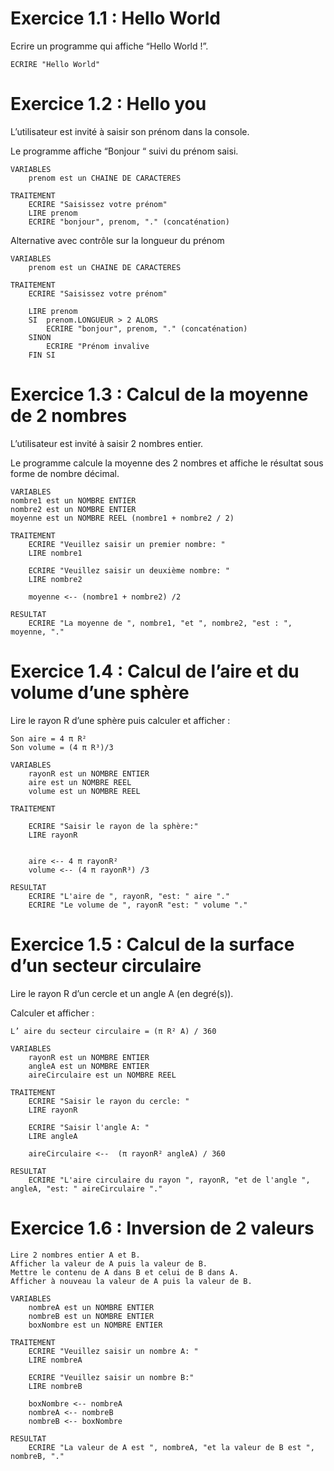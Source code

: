 # Exercice 1.1 : Hello World

Ecrire un programme qui affiche “Hello World !”.

```
ECRIRE "Hello World"
```

# Exercice 1.2 : Hello you

L’utilisateur est invité à saisir son prénom dans la console.

Le programme affiche “Bonjour “ suivi du prénom saisi.

```
VARIABLES
    prenom est un CHAINE DE CARACTERES

TRAITEMENT
    ECRIRE "Saisissez votre prénom"
    LIRE prenom
    ECRIRE "bonjour", prenom, "." (concaténation)

```
Alternative avec contrôle sur la longueur du prénom
```
VARIABLES
    prenom est un CHAINE DE CARACTERES

TRAITEMENT
    ECRIRE "Saisissez votre prénom"
    
    LIRE prenom
    SI  prenom.LONGUEUR > 2 ALORS
        ECRIRE "bonjour", prenom, "." (concaténation)
    SINON
        ECRIRE "Prénom invalive
    FIN SI    
```

# Exercice 1.3 : Calcul de la moyenne de 2 nombres

L’utilisateur est invité à saisir 2 nombres entier.

Le programme calcule la moyenne des 2 nombres et affiche le résultat sous forme de nombre décimal.       

```
VARIABLES
nombre1 est un NOMBRE ENTIER
nombre2 est un NOMBRE ENTIER
moyenne est un NOMBRE REEL (nombre1 + nombre2 / 2)

TRAITEMENT
    ECRIRE "Veuillez saisir un premier nombre: "
    LIRE nombre1

    ECRIRE "Veuillez saisir un deuxième nombre: "
    LIRE nombre2

    moyenne <-- (nombre1 + nombre2) /2

RESULTAT
    ECRIRE "La moyenne de ", nombre1, "et ", nombre2, "est : ", moyenne, "."
```

# Exercice 1.4 : Calcul de l’aire et du volume d’une sphère

Lire le rayon R d’une sphère puis calculer et afficher :

    Son aire = 4 π R²
    Son volume = (4 π R³)/3

```
VARIABLES
    rayonR est un NOMBRE ENTIER
    aire est un NOMBRE REEL
    volume est un NOMBRE REEL

TRAITEMENT

    ECRIRE "Saisir le rayon de la sphère:"
    LIRE rayonR
    
    
    aire <-- 4 π rayonR²
    volume <-- (4 π rayonR³) /3

RESULTAT
    ECRIRE "L'aire de ", rayonR, "est: " aire "."
    ECRIRE "Le volume de ", rayonR "est: " volume "."    
```


# Exercice 1.5 : Calcul de la surface d’un secteur circulaire
Lire le rayon R d’un cercle et un angle A (en degré(s)).

Calculer et afficher :

    L’ aire du secteur circulaire = (π R² A) / 360

```
VARIABLES
    rayonR est un NOMBRE ENTIER
    angleA est un NOMBRE ENTIER
    aireCirculaire est un NOMBRE REEL

TRAITEMENT
    ECRIRE "Saisir le rayon du cercle: "
    LIRE rayonR

    ECRIRE "Saisir l'angle A: "
    LIRE angleA

    aireCirculaire <--  (π rayonR² angleA) / 360

RESULTAT
    ECRIRE "L'aire circulaire du rayon ", rayonR, "et de l'angle ", angleA, "est: " aireCirculaire "."

```

# Exercice 1.6 : Inversion de 2 valeurs

    Lire 2 nombres entier A et B.
    Afficher la valeur de A puis la valeur de B.
    Mettre le contenu de A dans B et celui de B dans A.
    Afficher à nouveau la valeur de A puis la valeur de B.

```
VARIABLES
    nombreA est un NOMBRE ENTIER
    nombreB est un NOMBRE ENTIER
    boxNombre est un NOMBRE ENTIER

TRAITEMENT
    ECRIRE "Veuillez saisir un nombre A: "
    LIRE nombreA

    ECRIRE "Veuillez saisir un nombre B:"
    LIRE nombreB

    boxNombre <-- nombreA
    nombreA <-- nombreB
    nombreB <-- boxNombre

RESULTAT
    ECRIRE "La valeur de A est ", nombreA, "et la valeur de B est ", nombreB, "."


```